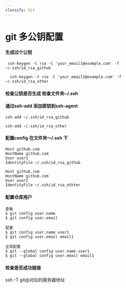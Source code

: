 ```yaml
---
classify: Git
---
```


# git 多公钥配置

#### 生成过个公钥

```
 ssh-keygen -t rsa -C 'your_email1@example.com' -f ~/.ssh/id_rsa_github

  ssh-keygen -t rsa -C 'your_email2@example.com' -f ~/.ssh/id_rsa_other
```

#### 检查公钥是否生成 检查文件夹~/.ssh

#### 通过ssh-add 添加密钥到ssh-agent

```
ssh-add ~/.ssh/id_rsa_github

ssh-add ~/.ssh/id_rsa_other
```

#### 配置config 在文件夹～/.ssh 下

```
Host github.com
HostName github.com
User user1
IdentityFile ~/.ssh/id_rsa_github

Host github.com
HostName github.com
User user2
IdentityFile ~/.ssh/id_rsa_othter
```

#### 配置仓库用户

```
查看
$ git config user.name
$ git config user.email

配置
$ git config user.name user1
$ git config user.email email1

全局配置
$ git --global config user.name user1
$ git --global config user.email email1
```

#### 检查是否成功链接

ssh -T git@对应的服务器地址